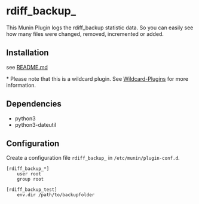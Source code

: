 # rdiff_backup_
This Munin Plugin logs the rdiff_backup statistic data.
So you can easily see how many files were changed, removed, incremented or added.

## Installation
see [README.md](../README.md)

\* Please note that this is a wildcard plugin. See [Wildcard-Plugins](http://guide.munin-monitoring.org/en/latest/tutorial/wildcard-plugins.html) for more information.

## Dependencies
* python3
* python3-dateutil

## Configuration
Create a configuration file `rdiff_backup_` in `/etc/munin/plugin-conf.d`.
```config
[rdiff_backup_*]
    user root
    group root

[rdiff_backup_test]
    env.dir /path/to/backupfolder
```

